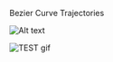 
Bezier Curve Trajectories

![Alt text](https://github.com/Ethress/Small-Adventures/C++/Bezier-Curve-Trajectories/Images/Gif-Trajectory.gif?raw=true)

![TEST gif](https://github.com/Ethress/Small-Adventures/C++/Bezier-Curve-Trajectories/Images/Gif-Trajectory.gif?raw=true)
